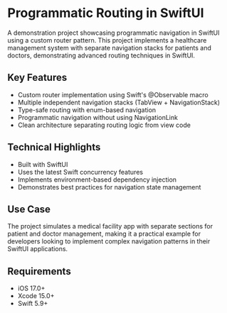 # Programmatic Routing in SwiftUI

A demonstration project showcasing programmatic navigation in SwiftUI using a custom router pattern. This project implements a healthcare management system with separate navigation stacks for patients and doctors, demonstrating advanced routing techniques in SwiftUI.

## Key Features
- Custom router implementation using Swift's @Observable macro
- Multiple independent navigation stacks (TabView + NavigationStack)
- Type-safe routing with enum-based navigation
- Programmatic navigation without using NavigationLink
- Clean architecture separating routing logic from view code

## Technical Highlights
- Built with SwiftUI
- Uses the latest Swift concurrency features
- Implements environment-based dependency injection
- Demonstrates best practices for navigation state management

## Use Case
The project simulates a medical facility app with separate sections for patient and doctor management, making it a practical example for developers looking to implement complex navigation patterns in their SwiftUI applications.

## Requirements
- iOS 17.0+
- Xcode 15.0+
- Swift 5.9+
